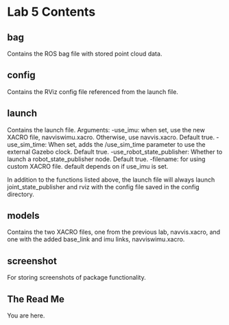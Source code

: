 Lab 5 Contents
=================================================


bag
--------
Contains the ROS bag file with stored point cloud data.

config
--------
Contains the RViz config file referenced from the launch file.

launch
--------
Contains the launch file. Arguments:
	-use_imu: when set, use the new XACRO file, navviswimu.xacro.  Otherwise, use navvis.xacro.  Default true.
	-use\_sim\_time: When set, adds the /use_sim_time parameter to use the external Gazebo clock.  Default true.
	-use\_robot\_state\_publisher:  Whether to launch a robot\_state\_publisher node.  Default true.
	-filename: for using custom XACRO file.  default depends on if use\_imu is set.

In addition to the functions listed above, the launch file will always launch joint\_state\_publisher and rviz with the config file saved in the config directory.

models
--------

Contains the two XACRO files, one from the previous lab, navvis.xacro, and one with the added base_link and imu links, navviswimu.xacro.

screenshot
--------
For storing screenshots of package functionality.

The Read Me
----------
You are here.

